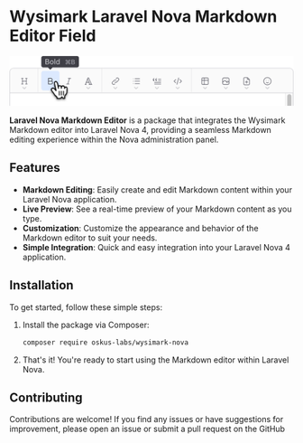 # Wysimark Laravel Nova Markdown Editor Field

![WysiMark](https://raw.githubusercontent.com/portive/wysimark-assets/main/readme/toolbar-button-tooltips@2x.png)

**Laravel Nova Markdown Editor** is a package that integrates the Wysimark Markdown editor into Laravel Nova 4, providing a seamless Markdown editing experience within the Nova administration panel.

## Features

- **Markdown Editing**: Easily create and edit Markdown content within your Laravel Nova application.
- **Live Preview**: See a real-time preview of your Markdown content as you type.
- **Customization**: Customize the appearance and behavior of the Markdown editor to suit your needs.
- **Simple Integration**: Quick and easy integration into your Laravel Nova 4 application.

## Installation

To get started, follow these simple steps:

1. Install the package via Composer:

    ```bash
    composer require oskus-labs/wysimark-nova
    ```

2. That's it! You're ready to start using the Markdown editor within Laravel Nova.

## Contributing

Contributions are welcome! If you find any issues or have suggestions for improvement, please open an issue or submit a pull request on the GitHub 

